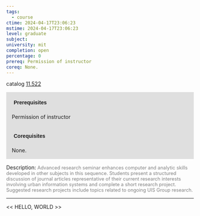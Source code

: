 ```yaml
---
tags:
  - course
ctime: 2024-04-17T23:06:23
mstime: 2024-04-17T23:06:23
level: graduate
subject: 
university: mit
completion: open
percentage: 0
prereq: Permission of instructor
coreq: None.
---
```


catalog [11.522](http://student.mit.edu/catalog/m11c.html#11.522)

<span style="display: block; padding: 15px; background-color: rgb(100, 100, 100, 0.2);"><font id="m_prereq608_0" style="display: block; font-family: Arial, sans-serif; font-weight: bold; padding: 5px">Prerequisites</font><br><span id="prereq608_0">Permission of instructor</span></span>
<span style="display: block; padding: 15px; background-color: rgb(100, 100, 100, 0.2);"><font id="m_coreq608_0" style="display: block; font-family: Arial, sans-serif; font-weight: bold; padding: 5px">Corequisites</font><br><span id="coreq608_0">None.</span></span>

<font style="">Description:</font>
<font style="color: grey; font-size: 0.8rem;">Advanced research seminar enhances computer and analytic skills developed in other subjects in this sequence. Students present a structured discussion of journal articles representative of their current research interests involving urban information systems and complete a short research project. Suggested research projects include topics related to ongoing UIS Group research.</font>



---

<< HELLO, WORLD >>

